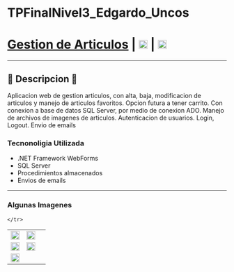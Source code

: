 # TPFinalNivel3_Edgardo_Uncos
# [Gestion de Articulos](https://github.com/EdgardoUncos/TPFinalNivel3_Edgardo_Uncos) | [<img src="https://i.postimg.cc/5NBMxTJX/github.png"  alt="GitHub" height="20px" />](https://github.com/EdgardoUncos) | [<img src="https://i.postimg.cc/J7BLFtdc/linkedin.png" height="20px"/>](https://www.linkedin.com/in/edgardo-uncos-89113537/)

---
## 📜 Descripcion 📜
Aplicacion web de gestion articulos, con alta, baja, modificacion de articulos y manejo de articulos favoritos. Opcion futura a tener carrito.
Con conexion a base de datos SQL Server, por medio de conexion ADO.
Manejo de archivos de imagenes de articulos.
Autenticacion de usuarios.
Login, Logout.
Envio de emails

### Tecnonoligia Utilizada

- .NET Framework WebForms
- SQL Server
- Procedimientos almacenados
- Envios de emails

---
### Algunas Imagenes

<table>
    <tr> 
        <td><img src="https://i.postimg.cc/wB9GWQtn/login.jpg" width="100%" /></td>
        <td><img src="https://i.postimg.cc/9M0bwxSt/Default.jpg" width="100%" /><td> 
    </tr>
    <tr> 
        <td><img src="https://i.postimg.cc/y8T2Fbfw/favoritos.jpg" width="100%" /></td> 
        <td><img src="https://i.postimg.cc/7h7WbsGt/administracion.jpg" width="100%" /></td>
    </tr>
    <tr> 
        <td><img src="https://i.postimg.cc/SxVtXzR4/Miperfil.jpg" width="100%" /></td> 
        
    </tr>
    
</table>
